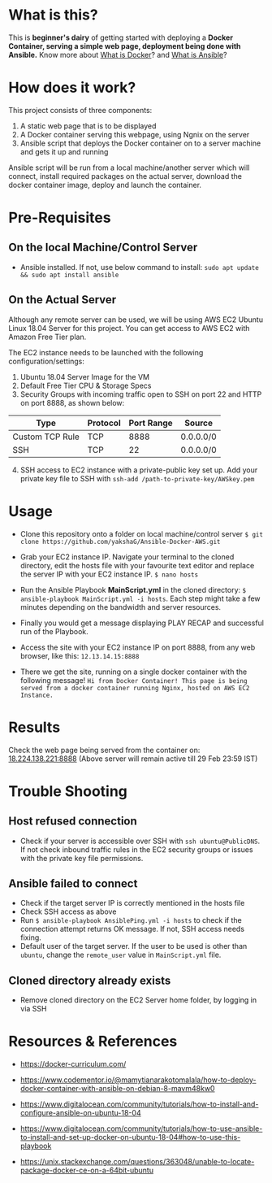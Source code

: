 

# What is this?

This is **beginner's dairy** of getting started with deploying a **Docker Container, serving a simple web page, deployment being done with Ansible.** Know more about [What is Docker](https://docker-curriculum.com/#what-is-docker-)? and [What is Ansible](https://www.ansible.com/overview/how-ansible-works)?


# How does it work?

This project consists of three components:

 1. A static web page that is to be displayed
 2. A Docker container serving this webpage, using Ngnix on the server
 3. Ansible script that deploys the Docker container on to a server machine and gets it up and running

Ansible script will be run from a local machine/another server which will connect, install required packages on the actual server, download the docker container image, deploy and launch the container.

# Pre-Requisites
## On the local Machine/Control Server

 - Ansible installed. If not, use below command to install:
`sudo apt update && sudo apt install ansible`

## On the Actual Server
Although any remote server can be used, we will be using AWS EC2 Ubuntu Linux 18.04 Server for this project. You can get access to AWS EC2 with Amazon Free Tier plan.

The EC2 instance needs to be launched with the following configuration/settings:

 1. Ubuntu 18.04 Server Image for the VM
 2. Default Free Tier CPU & Storage Specs
 3. Security Groups with incoming traffic open to SSH on port 22 and HTTP on port 8888, as shown below:
 
 | Type | Protocol | Port Range | Source | 
 | -- | -- | -- | -- |
 | Custom TCP Rule | TCP | 8888 | 0.0.0.0/0 |
 | SSH | TCP | 22 | 0.0.0.0/0 |
 
 4. SSH access to EC2 instance with a private-public key set up. Add your private key file to SSH with `ssh-add /path-to-private-key/AWSkey.pem`

# Usage

 - Clone this repository onto a folder on local machine/control server 
 `$ git clone https://github.com/yakshaG/Ansible-Docker-AWS.git`
 
 - Grab your EC2 instance IP. Navigate your terminal to the cloned directory, edit the hosts file with your favourite text editor and replace the server IP with your EC2 instance IP. 
 `$ nano hosts`
 
 - Run the Ansible Playbook **MainScript.yml** in the cloned directory: `$ ansible-playbook MainScript.yml -i hosts`. Each step might take a few minutes depending on the bandwidth and server resources.
 - Finally you would get a message displaying PLAY RECAP and successful run of the Playbook.
 - Access the site with your EC2 instance IP on port 8888, from any web browser, like this: `12.13.14.15:8888`
 - There we get the site, running on a single docker container with the following message!
 `Hi from Docker Container! This page is being served from a docker container running Nginx, hosted on AWS EC2 Instance.`

# Results
Check the web page being served from the container on: 
[18.224.138.221:8888](18.224.138.221:8888)
(Above server will remain active till 29 Feb 23:59 IST)

# Trouble Shooting

## Host refused connection

 - Check if your server is accessible over SSH with `ssh ubuntu@PublicDNS`. If not check inbound traffic rules in the EC2 security groups or issues with the private key file permissions.

## Ansible failed to connect

 - Check if the target server IP is correctly mentioned in the hosts file
 - Check  SSH access as above
 - Run `$ ansible-playbook AnsiblePing.yml -i hosts` to check if the connection attempt returns OK message. If not, SSH access needs fixing.
 - Default user of the target server. If the user to be used is other than `ubuntu`, change the `remote_user` value in `MainScript.yml` file.

## Cloned directory already exists

 - Remove cloned directory on the EC2 Server home folder, by logging in via SSH

# Resources & References

 - https://docker-curriculum.com/
 -  https://www.codementor.io/@mamytianarakotomalala/how-to-deploy-docker-container-with-ansible-on-debian-8-mavm48kw0

 - https://www.digitalocean.com/community/tutorials/how-to-install-and-configure-ansible-on-ubuntu-18-04
 - https://www.digitalocean.com/community/tutorials/how-to-use-ansible-to-install-and-set-up-docker-on-ubuntu-18-04#how-to-use-this-playbook
 - https://unix.stackexchange.com/questions/363048/unable-to-locate-package-docker-ce-on-a-64bit-ubuntu
 
